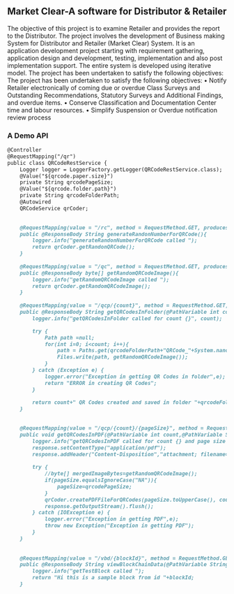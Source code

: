 ##  Market Clear-A software for Distributor & Retailer                   


The objective of this project is to examine Retailer and provides the report to the Distributor.
The project involves the development of Business making System for Distributor and Retailer (Market Clear) System. It is an application development project starting with requirement gathering, application design and development, testing, implementation and also post implementation support. The entire system is developed using iterative model. The project has been undertaken to satisfy the following objectives:
 The project has been undertaken to satisfy the following objectives:
•	Notify Retailer electronically of coming due or overdue Class Surveys and Outstanding Recommendations, Statutory Surveys and Additional Findings, and overdue items.
•	Conserve Classification and Documentation Center time and labour resources. 
•	Simplify Suspension or Overdue notification review process 


### A Demo API


```markdown
@Controller
@RequestMapping("/qr")
public class QRCodeRestService {
	Logger logger = LoggerFactory.getLogger(QRCodeRestService.class);
	@Value("${qrcode.paper.size}")
	private String qrcodePageSize;
	@Value("${qrcode.folder.path}")
	private String qrcodeFolderPath;
	@Autowired
	QRCodeService qrCoder;
	

	@RequestMapping(value = "/rc", method = RequestMethod.GET, produces = MediaType.TEXT_PLAIN_VALUE)
	public @ResponseBody String generateRandonNumberForQRCode(){
		logger.info("generateRandonNumberForQRCode called ");
		return qrCoder.getRandonQRCode();
	}
	
	@RequestMapping(value = "/qc", method = RequestMethod.GET, produces = MediaType.IMAGE_PNG_VALUE)
	public @ResponseBody byte[] getRandomQRCodeImage(){
		logger.info("getRandomQRCodeImage called ");
		return qrCoder.getRandomQRCodeImage();
	}
	
	@RequestMapping(value = "/qcp/{count}", method = RequestMethod.GET, produces=MediaType.TEXT_PLAIN_VALUE)
	public @ResponseBody String getQRCodesInFolder(@PathVariable int count) throws Exception {
		logger.info("getQRCodesInFolder called for count {}", count);

		try {
			Path path =null;
			for(int i=0; i<count; i++){
				path = Paths.get(qrcodeFolderPath+"QRCode_"+System.nanoTime()+".png");
	            Files.write(path, getRandomQRCodeImage());
			}
		} catch (Exception e) {
			logger.error("Exception in getting QR Codes in folder",e);
			return "ERROR in creating QR Codes";
		}
		
		return count+" QR Codes created and saved in folder "+qrcodeFolderPath;
	}

	
	@RequestMapping(value = "/qcp/{count}/{pageSize}", method = RequestMethod.GET)
	public void getQRCodesInPDF(@PathVariable int count,@PathVariable String pageSize,HttpServletResponse response) throws Exception {
		logger.info("getQRCodesInPDF called for count {} and page size {}", count, pageSize);
		response.setContentType("application/pdf");
		response.addHeader("Content-Disposition","attachment; filename=mSecure-QRCodes-"+pageSize+".pdf" );
		
		try {
			//byte[] mergedImageBytes=getRandomQRCodeImage();
			if(pageSize.equalsIgnoreCase("NA")){
				pageSize=qrcodePageSize;
			}
			qrCoder.createPDFFileForQRCodes(pageSize.toUpperCase(), count, response.getOutputStream());
			response.getOutputStream().flush();
		} catch (IOException e) {
			logger.error("Exception in getting PDF",e);
			throw new Exception("Exception in getting PDF"); 
		}
	}
	
	
	@RequestMapping(value = "/vbd/{blockId}", method = RequestMethod.GET, produces = MediaType.TEXT_PLAIN_VALUE)
	public @ResponseBody String viewBlockChainData(@PathVariable String blockId){
		logger.info("getTestBlock called ");
		return "Hi this is a sample block from id "+blockId;
	}


```

